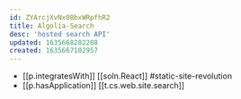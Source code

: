 ```yaml
---
id: ZYArcjXvNx0BbxWRpfhR2
title: Algolia-Search
desc: 'hosted search API'
updated: 1635668282208
created: 1635667102957
---
```


- [[p.integratesWith]] [[soln.React]] #static-site-revolution
- [[p.hasApplication]] [[t.cs.web.site.search]]
